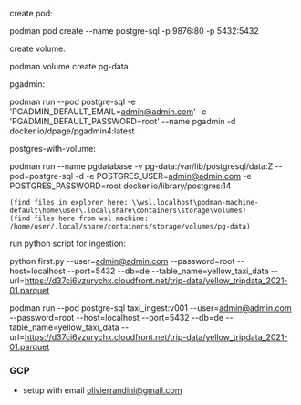 create pod:

podman pod create --name postgre-sql -p 9876:80 -p 5432:5432

create volume:

podman volume create pg-data

pgadmin:

podman run --pod postgre-sql -e 'PGADMIN_DEFAULT_EMAIL=admin@admin.com' -e 'PGADMIN_DEFAULT_PASSWORD=root' --name pgadmin -d docker.io/dpage/pgadmin4:latest


postgres-with-volume:

podman run --name pgdatabase -v pg-data:/var/lib/postgresql/data:Z --pod=postgre-sql -d -e POSTGRES_USER=admin@admin.com -e POSTGRES_PASSWORD=root docker.io/library/postgres:14


	(find files in explorer here: \\wsl.localhost\podman-machine-default\home\user\.local\share\containers\storage\volumes)
	(find files here from wsl machine: /home/user/.local/share/containers/storage/volumes/pg-data)


run python script for ingestion:

python first.py --user=admin@admin.com --password=root --host=localhost --port=5432 --db=de --table_name=yellow_taxi_data --url=https://d37ci6vzurychx.cloudfront.net/trip-data/yellow_tripdata_2021-01.parquet


podman run --pod postgre-sql taxi_ingest:v001 --user=admin@admin.com --password=root --host=localhost --port=5432 --db=de --table_name=yellow_taxi_data --url=https://d37ci6vzurychx.cloudfront.net/trip-data/yellow_tripdata_2021-01.parquet


### GCP

- setup with email olivierrandini@gmail.com